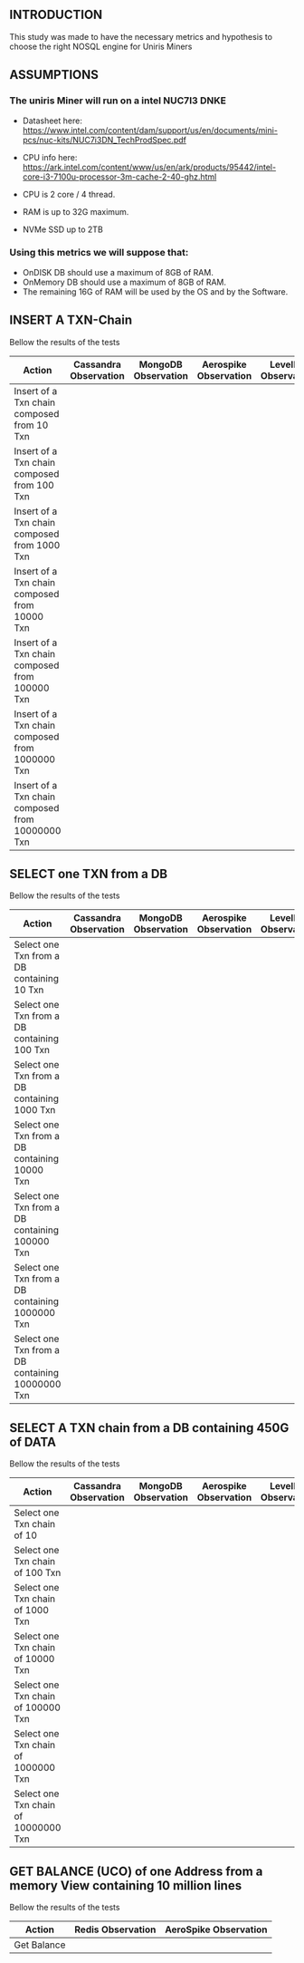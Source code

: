 ## INTRODUCTION

This study was made to have the necessary metrics and hypothesis to choose the right NOSQL engine for Uniris Miners

## ASSUMPTIONS

### The uniris Miner will run on a intel NUC7I3 DNKE

- Datasheet here: https://www.intel.com/content/dam/support/us/en/documents/mini-pcs/nuc-kits/NUC7i3DN_TechProdSpec.pdf
- CPU info here: https://ark.intel.com/content/www/us/en/ark/products/95442/intel-core-i3-7100u-processor-3m-cache-2-40-ghz.html

- CPU is 2 core / 4 thread.
- RAM is up to 32G maximum.
- NVMe SSD up to 2TB


### Using this metrics we will suppose that:

* OnDISK DB should use a maximum of 8GB of RAM.
* OnMemory DB should use a maximum of 8GB of RAM.
* The remaining 16G of RAM will be used by the OS and by the Software.

## INSERT A TXN-Chain

Bellow the results of the tests

| Action                                            | Cassandra Observation | MongoDB Observation | Aerospike Observation | LevelDB Observation  |
| ------------------------------------------------- | --------------------- | ------------------- | --------------------- | -------------------- |
| Insert of a Txn chain composed from 10 Txn        | 
| Insert of a Txn chain composed from 100 Txn       |
| Insert of a Txn chain composed from 1000 Txn      |
| Insert of a Txn chain composed from 10000 Txn     |
| Insert of a Txn chain composed from 100000 Txn    |
| Insert of a Txn chain composed from 1000000 Txn   |
| Insert of a Txn chain composed from 10000000 Txn  |

## SELECT one TXN from a DB

Bellow the results of the tests

| Action                                                       | Cassandra Observation | MongoDB Observation | Aerospike Observation |  LevelDB Observation  |
| ------------------------------------------------------------ | --------------------- | ------------------- | --------------------- | --------------------- |
| Select one  Txn from a DB containing 10 Txn                  | 
| Select one  Txn from a DB containing 100 Txn                 |
| Select one  Txn from a DB containing 1000 Txn                |
| Select one  Txn from a DB containing 10000 Txn               |
| Select one  Txn from a DB containing 100000 Txn              |
| Select one  Txn from a DB containing 1000000 Txn             |
| Select one  Txn from a DB containing 10000000 Txn            |


## SELECT A TXN chain from a DB containing 450G of DATA

Bellow the results of the tests

| Action                                           | Cassandra Observation | MongoDB Observation | Aerospike Observation |  LevelDB Observation  |
| -------------------------------------------------| --------------------- | ------------------- | --------------------- | --------------------- |
| Select one  Txn chain of 10                      | 
| Select one  Txn chain of 100 Txn                 |
| Select one  Txn chain of 1000 Txn                |
| Select one  Txn chain of 10000 Txn               |
| Select one  Txn chain of 100000 Txn              |
| Select one  Txn chain of 1000000 Txn             |
| Select one  Txn chain of 10000000 Txn            |


## GET BALANCE (UCO) of one Address from a memory View containing 10 million lines

Bellow the results of the tests

| Action                                           | Redis Observation     | AeroSpike Observation | 
| -------------------------------------------------| --------------------- | --------------------- | 
| Get Balance                    | 

